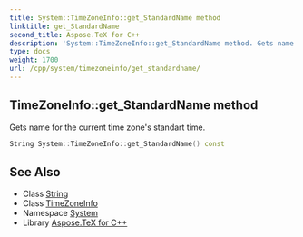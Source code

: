 ```yaml
---
title: System::TimeZoneInfo::get_StandardName method
linktitle: get_StandardName
second_title: Aspose.TeX for C++
description: 'System::TimeZoneInfo::get_StandardName method. Gets name for the current time zone''s standart time in C++.'
type: docs
weight: 1700
url: /cpp/system/timezoneinfo/get_standardname/
---
```

## TimeZoneInfo::get_StandardName method


Gets name for the current time zone's standart time.

```cpp
String System::TimeZoneInfo::get_StandardName() const
```

## See Also

* Class [String](../../string/)
* Class [TimeZoneInfo](../)
* Namespace [System](../../)
* Library [Aspose.TeX for C++](../../../)
